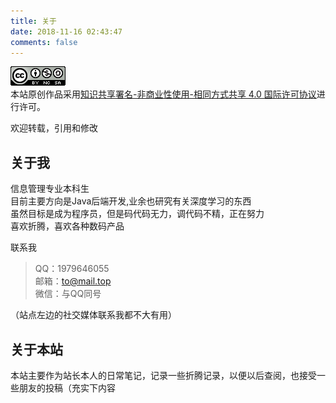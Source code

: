 ```yaml
---
title: 关于
date: 2018-11-16 02:43:47
comments: false
---
```



<a rel="license" href="http://creativecommons.org/licenses/by-nc-sa/4.0/"><img alt="知识共享许可协议" style="border-width:0" src="/images/cc.png" /></a><br />本站原创作品采用<a rel="license" href="http://creativecommons.org/licenses/by-nc-sa/4.0/">知识共享署名-非商业性使用-相同方式共享 4.0 国际许可协议</a>进行许可。

欢迎转载，引用和修改

## 关于我

信息管理专业本科生  
目前主要方向是Java后端开发,业余也研究有关深度学习的东西   
虽然目标是成为程序员，但是码代码无力，调代码不精，正在努力  
喜欢折腾，喜欢各种数码产品  

联系我
> QQ：1979646055  
>邮箱：to@mail.top  
>微信：与QQ同号  

（站点左边的社交媒体联系我都不大有用）

## 关于本站

本站主要作为站长本人的日常笔记，记录一些折腾记录，以便以后查阅，也接受一些朋友的投稿（充实下内容
